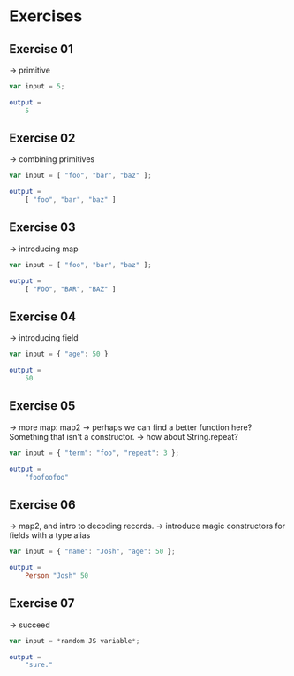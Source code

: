 # Exercises

## Exercise 01

-> primitive

```js
var input = 5;
```

```elm
output =
    5
```

## Exercise 02

-> combining primitives

```js
var input = [ "foo", "bar", "baz" ];
```

```elm
output =
    [ "foo", "bar", "baz" ]
```

## Exercise 03

-> introducing map

```js
var input = [ "foo", "bar", "baz" ];
```

```elm
output =
    [ "FOO", "BAR", "BAZ" ]
```

## Exercise 04

-> introducing field


```js
var input = { "age": 50 }
```

```elm
output =
    50
```

## Exercise 05

-> more map: map2
-> perhaps we can find a better function here? Something that isn't a constructor.
-> how about String.repeat?

```js
var input = { "term": "foo", "repeat": 3 };
```

```elm
output =
    "foofoofoo"
```

## Exercise 06

-> map2, and intro to decoding records.
-> introduce magic constructors for fields with a type alias

```js
var input = { "name": "Josh", "age": 50 };
```

```elm
output =
    Person "Josh" 50
```

## Exercise 07

-> succeed

```js
var input = *random JS variable*;
```

```elm
output =
    "sure."
```
